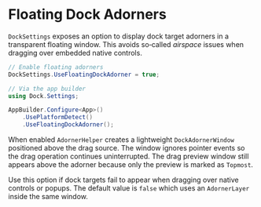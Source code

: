 # Floating Dock Adorners

`DockSettings` exposes an option to display dock target adorners in a transparent floating window. This avoids so‑called *airspace* issues when dragging over embedded native controls.

```csharp
// Enable floating adorners
DockSettings.UseFloatingDockAdorner = true;
```

```csharp
// Via the app builder
using Dock.Settings;

AppBuilder.Configure<App>()
    .UsePlatformDetect()
    .UseFloatingDockAdorner();
```

When enabled `AdornerHelper` creates a lightweight `DockAdornerWindow` positioned above the drag source. The window ignores pointer events so the drag operation continues uninterrupted. The drag preview window still appears above the adorner because only the preview is marked as `Topmost`.

Use this option if dock targets fail to appear when dragging over native controls or popups. The default value is `false` which uses an `AdornerLayer` inside the same window.
